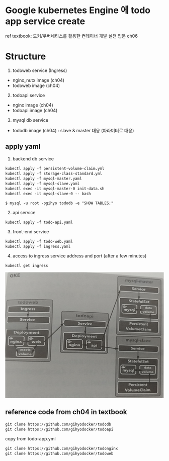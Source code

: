 # Google kubernetes Engine 에 todo app service create
ref textbook: 도커/쿠버네티스를 활용한 컨테이너 개발 실전 입문 ch06


# Structure

1) todoweb service (Ingress)

- nginx_nutx image (ch04)
- todoweb image (ch04)


2) todoapi service

- nginx image (ch04)
- todoapi image (ch04)


3) mysql db service

- tododb image (ch04)
  : slave & master 대응 (파라미터로 대응)


## apply yaml 

1) backend db service 
```
kubectl apply -f persistent-volume-claim.yml
kubectl apply -f storage-class-standard.yml
kubectl apply -f mysql-master.yaml
kubectl apply -f mysql-slave.yaml
kubectl exec -it mysql-master-0 init-data.sh
kubectl exec -it mysql-slave-0 -- bash
```
```
$ mysql -u root -pgihyo tododb -e "SHOW TABLES;"
```

2) api service
```
kubectl apply -f todo-api.yaml
```

3) front-end service
```
kubectl apply -f todo-web.yaml
kubectl apply -f ingress.yaml
```
4) access to ingress service address and port (after a few minutes)
```
kubectl get ingress
```

<img src="./todoapp-GKE.png"  width="600" height="400">



## reference code from ch04 in textbook
```
git clone https://github.com/gihyodocker/tododb
git clone https://github.com/gihyodocker/todoapi
```
copy from todo-app.yml
```
git clone https://github.com/gihyodocker/todonginx
git clone https://github.com/gihyodocker/todoweb
```
